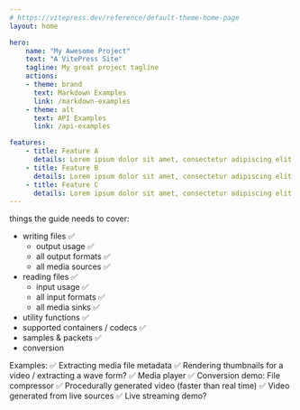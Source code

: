 ```yaml
---
# https://vitepress.dev/reference/default-theme-home-page
layout: home

hero:
    name: "My Awesome Project"
    text: "A VitePress Site"
    tagline: My great project tagline
    actions:
    - theme: brand
      text: Markdown Examples
      link: /markdown-examples
    - theme: alt
      text: API Examples
      link: /api-examples

features:
    - title: Feature A
      details: Lorem ipsum dolor sit amet, consectetur adipiscing elit
    - title: Feature B
      details: Lorem ipsum dolor sit amet, consectetur adipiscing elit
    - title: Feature C
      details: Lorem ipsum dolor sit amet, consectetur adipiscing elit
---
```


things the guide needs to cover:
- writing files ✅
    - output usage ✅
    - all output formats ✅
    - all media sources ✅
- reading files ✅
    - input usage ✅
    - all input formats ✅
    - all media sinks ✅
- utility functions ✅
- supported containers / codecs ✅
- samples & packets ✅
- conversion

Examples:
✅ Extracting media file metadata
✅ Rendering thumbnails for a video / extracting a wave form?
✅ Media player
✅ Conversion demo: File compressor
✅ Procedurally generated video (faster than real time)
✅ Video generated from live sources
✅ Live streaming demo?